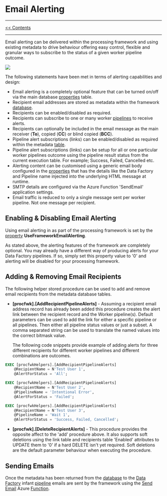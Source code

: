 # Email Alerting

___
[<< Contents](/procfwk/contents) 

___

Email alerting can be delivered within the processing framework and using existing metadata to drive behaviour offering easy control, flexible and granular ways to subscribe to the status of a given worker pipeline outcome. 

[ ![](/procfwk/iconwithalerting.png) ](/procfwk/iconwithalerting.png)

The following statements have been met in terms of alerting capabilities and design:

* Email alerting is a completely optional feature that can be turned on/off via the main database [properties](/procfwk/propertis) table.
* Recipient email addresses are stored as metadata within the framework [database](/procfwk/database).
* Recipients can be enabled/disabled as required.
* Recipients can subscribe to one or many worker [pipelines](/procfwk/pipelines) to receive alerts.
* Recipients can optionally be included in the email message as the main receiver (__To__), copied (__CC__) or blind copied (__BCC__).
* Pipeline alert subscriptions (links) can be enabled/disabled as required within the metadata [table](/procfwk/tables).
* Pipeline alert subscriptions (links) can be setup for all or one particular worker pipelines outcome using the pipeline result status from the current execution table. For example; Success, Failed, Cancelled etc.
* Alerting content can be customised using a generic email body configured in the [properties](/procfwk/propertis) that has the details like the Data Factory and Pipeline name injected into the underlying HTML message at runtime.
* SMTP details are configured via the Azure Function 'SendEmail' application settings.
* Email traffic is reduced to only a single message sent per worker pipeline. Not one message per recipient.

## Enabling & Disabling Email Alerting

Using email alerting in as part of the processing framework is set by the [property](/procfwk/properties) __UseFrameworkEmailAlerting__.

As stated above, the alerting features of the framework are completely optional. You may already have a different way of producing alerts for your Data Factory pipelines. If so, simply set this property value to '0' and alerting will be disabled for your processing framework.

## Adding & Removing Email Recipients

The following helper stored procedure can be used to add and remove email recipients from the metadata database tables.

* __[procfwk].[AddRecipientPipelineAlerts]__ - Assuming a recipient email address record has already been added this procedure creates the alert link between the recipient record and the Worker pipeline(s). Default parameters can be used to add the link for either a specific pipeline or all pipelines. Then either all pipeline status values or just a subset. A comma separated string can be used to translate the named values into the correct bitmask value.

	The following code snippets provide example of adding alerts for three different recipients for different worker pipelines and different combinations are outcomes.

```sql
EXEC [procfwkHelpers].[AddRecipientPipelineAlerts]
	@RecipientName = N'Test User 1',
	@AlertForStatus = 'All';

EXEC [procfwkHelpers].[AddRecipientPipelineAlerts]
	@RecipientName = N'Test User 2',
	@PipelineName = 'Intentional Error',
	@AlertForStatus = 'Failed';

EXEC [procfwkHelpers].[AddRecipientPipelineAlerts]
	@RecipientName = N'Test User 3',
	@PipelineName = 'Wait 1',
	@AlertForStatus = 'Success, Failed, Cancelled';	
```

* __[procfwk].[DeleteRecipientAlerts]__ - This procedure provides the opposite affect to the 'add' procedure above. It also supports soft deletions using the link table and recipients table 'Enabled' attributes to UPDATE them to '0' if a hard DELETE isn't yet required. Soft deletions are the default parameter behaviour when executing the procedure.

## Sending Emails

Once the metadata has been returned from the [database](/procfwk/database) to the [Data Factory](/procfwk/datafactory) infant [pipeline](/procfwk/pipelines) emails are sent by the framework using the [Send Email](/procfwk/sendemail) Azure [Function](/procfwk/functions).